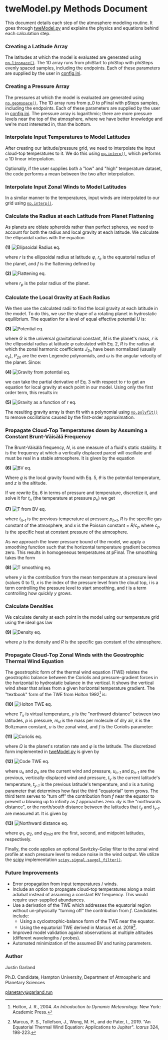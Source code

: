 # tweModel.py Methods Document

This document details each step of the atmosphere modeling routine. It goes through [tweModel.py](../tweModel.py) and explains the physics and equations behind each calculation step.

### Creating a Latitude Array

The latitudes at which the model is evaluated are generated using [`np.linspace()`](https://numpy.org/doc/stable/reference/generated/numpy.linspace.html). The 1D array runs from phiStart to phiStop with phiSteps evenly spaced samples, including the endpoints. Each of these parameters are supplied by the user in [config.ini](../config.ini).

### Creating a Pressure Array

The pressures at which the model is evaluated are generated using [`np.geomspace()`](https://numpy.org/doc/stable/reference/generated/numpy.geomspace.html). The 1D array runs from p_0 to pFinal with pSteps samples, including the endpoints. Each of these parameters are supplied by the user in [config.ini](../config.ini). The pressure array is logarithmic; there are more pressure levels near the top of the atmosphere, where we have better knowledge and we're most interested in, than the bottom. 

### Interpolate Input Temperatures to Model Latitudes

After creating our latitude/pressure grid, we need to interpolate the input cloud-top temperatures to it. We do this using [`np.interp()`](https://numpy.org/doc/stable/reference/generated/numpy.interp.html), which performs a 1D linear interpolation.

Optionally, if the user supplies both a "low" and "high" temperature dataset, the code performs a mean between the two after interpolation.

### Interpolate Input Zonal Winds to Model Latitudes

In a similar manner to the temperatures, input winds are interpolated to our grid using [`np.interp()`](https://numpy.org/doc/stable/reference/generated/numpy.interp.html).

### Calculate the Radius at each Latitude from Planet Flattening

As planets are oblate spheroids rather than perfect spheres, we need to account for both the radius and local gravity at each latitude. We calculate the ellipsoidal radius with the equation

**(1)** ![Ellipsoidal Radius eq.](equations/1rEllipsoid.png)

where *r* is the ellipsoidal radius at latitude *&phi;*, *r<sub>e</sub>* is the equatorial radius of the planet, and *f* is the flattening defined by

**(2)** ![Flattening eq.](equations/2Flattening.png)

where *r<sub>p</sub>* is the polar radius of the planet. 

### Calculate the Local Gravity at Each Radius

We then use the calculated radii to find the local gravity at each latitude in the model. To do this, we use the shape of a rotating planet in hydrostatic equilibrium. The equation for a level of equal effective potential *U* is:

**(3)** ![Potential eq.](equations/3GravPotential.png)

where *G* is the universal gravitational constant, *M* is the planet's mass, *r* is the ellipsoidal radius at latitude *&phi;* calculated with Eq. 2, *R* is the radius at which the zonal harmonic coefficients *J<sub>2n<sub>* have been normalized (usually *e<sub>e<sub>*), *P<sub>2n<sub>* are the even Legendre polynomials, and *&omega;* is the angular velocity of the planet. Since:

**(4)** ![Gravity from potential eq.](equations/4GravFromPot.png)

we can take the partial derivative of Eq. 3 with respect to *r* to get an equation for local gravity at each point in our model. Using only the first order term, this results in:

**(5)** ![Gravity as a function of r eq.](equations/5GravFuncR.png)

The resulting gravity array is then fit with a polynomial using [`np.polyfit()`](https://numpy.org/doc/stable/reference/generated/numpy.polyfit.html) to remove oscillations caused by the first-order approximation.

### Propagate Cloud-Top Temperatures down by Assuming a Constant Brunt-Väisälä Frequency

The Brunt-Väisälä frequency, *N*, is one measure of a fluid's static stability. It is the frequency at which a vertically displaced parcel will oscillate and must be real in a stable atmosphere. It is given by the equation

**(6)** ![BV eq.](equations/6BV.png)

Where *g* is the local gravity found with Eq. 5, *&theta;* is the potential temperature, and *z* is the altitude. 

If we rewrite Eq. 6 in terms of pressure and temperature, discretize it, and solve it for *t<sub>n<sub>* (the temperature at pressure *p<sub>n<sub>*) we get

**(7)** ![T from BV eq.](equations/7TFromBV.png)

where *t<sub>n-1<sub>* is the previous temperature at pressure *p<sub>n-1<sub>*, *R* is the specific gas constant of the atmosphere, and *&kappa;* is the Poisson constant = *R*/*c<sub>p<sub>* where *c<sub>p<sub>* is the specific heat at constant pressure of the atmosphere. 

As we approach the lower pressure bound of the model, we apply a smoothing function such that the horizontal temperature gradient becomes zero. This results in homogeneous temperatures at pFinal. The smoothing takes the form

**(8)** ![T smoothing eq.](equations/8Tuning.png)

where *y* is the contribution from the mean temperature at a pressure level (values 0 to 1), *x* is the index of the pressure level from the cloud top, *i* is a term controlling the pressure level to start smoothing, and *t* is a term controlling how quickly *y* grows.

### Calculate Densities

We calculate density at each point in the model using our temperature grid using the ideal gas law

**(9)** ![Density eq.](equations/9Rho.png)

where *&rho;* is the density and *R* is the specific gas constant of the atmosphere.

### Propagate Cloud-Top Zonal Winds with the Geostrophic Thermal Wind Equation

The geostrophic form of the thermal wind equation (TWE) relates the geostrophic balance between the Coriolis and pressure-gradient forces in the horizontal to hydrostatic balance in the vertical. It shows the vertical wind shear that arises from a given horizontal temperature gradient. The "textbook" form of the TWE from Holton 1992[^1] is:

**(10)** ![Holton TWE eq.](equations/10HoltonTWE.png)

where *T<sub>v<sub>* is virtual temperature, *y* is the "northward distance" between two latitudes, *p* is pressure, *m<sub>d<sub>* is the mass per molecule of dry air, *k* is the Boltzmann constant, *u* is the zonal wind, and *f* is the Coriolis parameter:

**(11)** ![Coriolis eq.](equations/11Coriolis.png)

where *&Omega;* is the planet's rotation rate and *&phi;* is the latitude. The discretized form implemented in [tweModel.py](../tweModel.py) is given by

**(12)** ![Code TWE eq.](equations/12CodeTWE.png)

where *u<sub>n<sub>* and *p<sub>n<sub>* are the current wind and pressure, *u<sub>n-1<sub>* and *p<sub>n-1<sub>* are the previous, vertically-displaced wind and pressure, *t<sub>y<sub>* is the current latitude's temperature, *t<sub>y-1<sub>* is the previous latitude's temperature, and *x* is a tuning parameter that determines how fast the third "equatorial" term grows. The third term serves to "turn off" the contribution from *f* near the equator to prevent *u* blowing up to infinity as *f* approaches zero. *dy* is the "northwards distance", or the north/south distance between the latitudes that *t<sub>y<sub>* and *t<sub>y-1<sub>* are measured at. It is given by

**(13)** ![Northward distance eq.](equations/13NWDist.png)

where *&phi;<sub>1<sub>*, *&phi;<sub>2<sub>*, and *&phi;<sub>mid<sub>* are the first, second, and midpoint latitudes, respectively. 

Finally, the code applies an optional Savitzky-Golay filter to the zonal wind profile at each pressure level to reduce noise in the wind output. We utilize the [scipy](https://scipy.org/) implementation [`scipy.signal.savgol_filter()`](https://docs.scipy.org/doc/scipy/reference/generated/scipy.signal.savgol_filter.html).

### Future Improvements

- Error propagation from input temperatures / winds.
- Include an option to propagate cloud-top temperatures along a moist adiabat instead of assuming a constant BV frequency. This would require user-supplied abundances.
- Use a derivation of the TWE which addresses the equatorial region without un-physically "turning off" the contribution from *f*. Candidates include:
    - Using a cyclostrophic-balance form of the TWE near the equator.
    - Using the equatorial TWE derived in Marcus et al. 2019[^2].
- Improved model validation against observations at multiple altitudes (different wavelengths / probes).
- Automated minimization of the assumed BV and tuning parameters.

### Author
Justin Garland

Ph.D. Candidate, Hampton University, Department of Atmospheric and Planetary Sciences

planetary@garland.run

[^1]: Holton, J. R., 2004. *An Introduction to Dynamic Meteorology.* New York: Academic Press.

[^2]: Marcus, P. S., Tollefson, J., Wong, M. H., and de Pater, I., 2019. "An Equatorial Thermal Wind Equation: 
  Applications to Jupiter". *Icarus* 324, 198-223.

